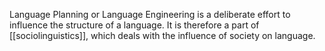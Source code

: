 Language Planning or Language Engineering is a deliberate effort to influence the structure of a language. It is therefore a part of [[sociolinguistics]], which deals with the influence of society on language.